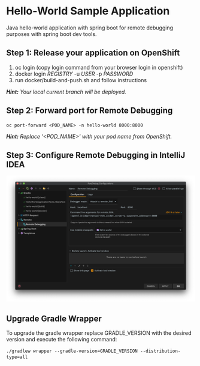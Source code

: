 # Hello-World Sample Application
Java hello-world application with spring boot for remote debugging purposes with spring boot dev tools.

## Step 1: Release your application on OpenShift
1. oc login (copy login command from your browser login in openshift)
2. docker login _*REGISTRY*_ -u _*USER*_ -p _*PASSWORD*_
3. run docker/build-and-push.sh and follow instructions

_**Hint:** Your local current branch will be deployed._

## Step 2: Forward port for Remote Debugging
```
oc port-forward <POD_NAME> -n hello-world 8000:8000
```

_**Hint:** Replace '<POD_NAME>' with your pod name from OpenShift._

## Step 3: Configure Remote Debugging in IntelliJ IDEA

![Remote Debugging Configuration](/images/remote-debugging.png)

## Upgrade Gradle Wrapper
To upgrade the gradle wrapper replace GRADLE_VERSION with the desired version and execute the following command:

```
./gradlew wrapper --gradle-version=GRADLE_VERSION --distribution-type=all
```